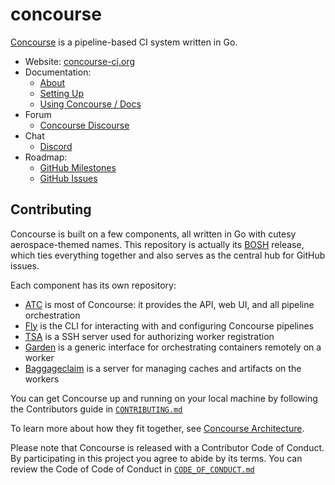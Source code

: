 # concourse 

[Concourse](https://concourse-ci.org) is a pipeline-based CI system written in Go.

* Website: [concourse-ci.org](https://concourse-ci.org)
* Documentation:
  * [About](https://concourse-ci.org/about.html)
  * [Setting Up](https://concourse-ci.org/install.html)
  * [Using Concourse / Docs](https://concourse-ci.org/)
* Forum 
  * [Concourse Discourse](https://discuss.concourse-ci.org)
* Chat
  * [Discord](https://discord.gg/MeRxXKW)
* Roadmap:
  * [GitHub Milestones](https://github.com/concourse/concourse/milestones)
  * [GitHub Issues](https://github.com/concourse/concourse/issues)

## Contributing

Concourse is built on a few components, all written in Go with cutesy
aerospace-themed names. This repository is actually its [BOSH](https://bosh.io)
release, which ties everything together and also serves as the central hub for
GitHub issues.

Each component has its own repository:

* [ATC](https://github.com/concourse/atc) is most of Concourse: it provides
  the API, web UI, and all pipeline orchestration
* [Fly](https://github.com/concourse/fly) is the CLI for interacting with and
  configuring Concourse pipelines
* [TSA](https://github.com/concourse/tsa) is a SSH server used for authorizing
  worker registration
* [Garden](https://github.com/cloudfoundry-incubator/garden) is a generic
  interface for orchestrating containers remotely on a worker
* [Baggageclaim](https://github.com/concourse/baggageclaim) is a server for
  managing caches and artifacts on the workers

You can get Concourse up and running on your local machine by following the Contributors guide in [`CONTRIBUTING.md`](https://github.com/concourse/concourse/blob/master/CONTRIBUTING.md)

To learn more about how they fit together, see [Concourse
Architecture](https://concourse-ci.org/concepts.html).

Please note that Concourse is released with a Contributor Code of Conduct.
By participating in this project you agree to abide by its terms. You can review
the Code of Code of Conduct in [`CODE_OF_CONDUCT.md`](https://github.com/concourse/concourse/blob/master/CODE_OF_CONDUCT.md) 
